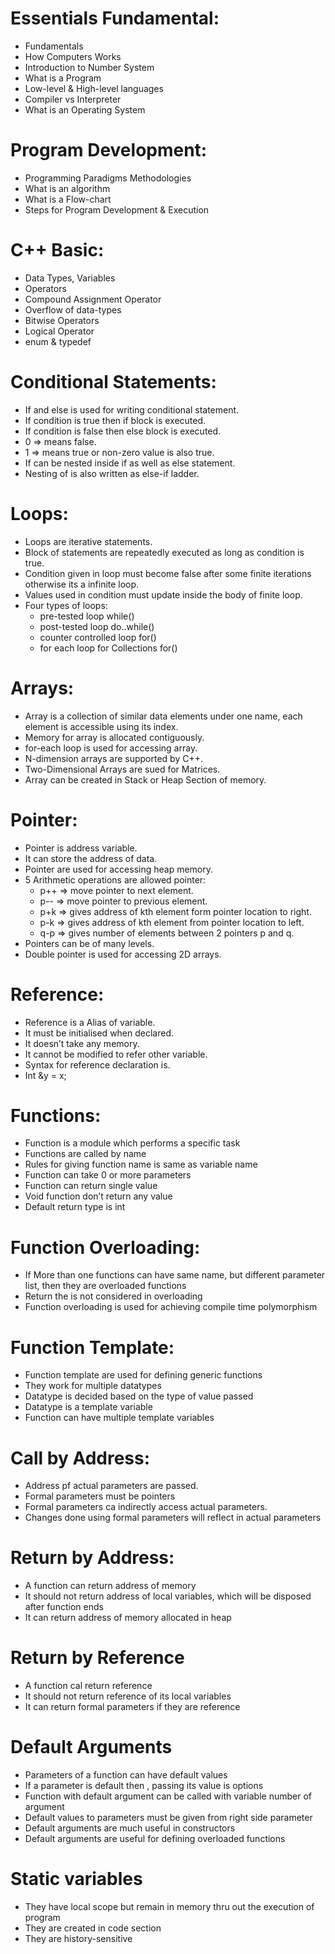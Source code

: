# Essentials Fundamental:

- Fundamentals
- How Computers Works
- Introduction to Number System
- What is a Program
- Low-level & High-level languages
- Compiler vs Interpreter
- What is an Operating System

# Program Development:

- Programming Paradigms Methodologies
- What is an algorithm
- What is a Flow-chart
- Steps for Program Development & Execution

# C++ Basic:

- Data Types, Variables
- Operators
- Compound Assignment Operator
- Overflow of data-types
- Bitwise Operators
- Logical Operator
- enum & typedef

# Conditional Statements:

- If and else is used for writing conditional statement.
- If condition is true then if block is executed.
- If condition is false then else block is executed.
- 0 => means false.
- 1 => means true or non-zero value is also true.
- If can be nested inside if as well as else statement.
- Nesting of is also written as else-if ladder.

# Loops:

- Loops are iterative statements.
- Block of statements are repeatedly executed as long as condition is true.
- Condition given in loop must become false after some finite iterations otherwise its a infinite loop.
- Values used in condition must update inside the body of finite loop.
- Four types of loops:
  - pre-tested loop while()
  - post-tested loop do..while()
  - counter controlled loop for()
  - for each loop for Collections for()

# Arrays:

- Array is a collection of similar data elements under one name, each element is accessible using its index.
- Memory for array is allocated contiguously.
- for-each loop is used for accessing array.
- N-dimension arrays are supported by C++.
- Two-Dimensional Arrays are sued for Matrices.
- Array can be created in Stack or Heap Section of memory.

# Pointer:

- Pointer is address variable.
- It can store the address of data.
- Pointer are used for accessing heap memory.
- 5 Arithmetic operations are allowed pointer:
  - p++ => move pointer to next element.
  - p-- => move pointer to previous element.
  - p+k => gives address of kth element form pointer location to right.
  - p-k => gives address of kth element from pointer location to left.
  - q-p => gives number of elements between 2 pointers p and q.
- Pointers can be of many levels.
- Double pointer is used for accessing 2D arrays.

# Reference:

- Reference is a Alias of variable.
- It must be initialised when declared.
- It doesn’t take any memory.
- It cannot be modified to refer other variable.
- Syntax for reference declaration is.
- Int &y = x;

# Functions:

- Function is a module which performs a specific task
- Functions are called by name
- Rules for giving function name is same as variable name
- Function can take 0 or more parameters
- Function can return single value
- Void function don’t return any value
- Default return type is int

# Function Overloading:

- If More than one functions can have same name, but different parameter list, then they are overloaded functions
- Return the is not considered in overloading
- Function overloading is used for achieving compile time polymorphism

# Function Template:

- Function template are used for defining generic functions
- They work for multiple datatypes
- Datatype is decided based on the type of value passed
- Datatype is a template variable
- Function can have multiple template variables

# Call by Address:

- Address pf actual parameters are passed.
- Formal parameters must be pointers
- Formal parameters ca indirectly access actual parameters.
- Changes done using formal parameters will reflect in actual parameters

# Return by Address:

- A function can return address of memory
- It should not return address of local variables, which will be disposed after function ends
- It can return address of memory allocated in heap

# Return by Reference

- A function cal return reference
- It should not return reference of its local variables
- It can return formal parameters if they are reference

# Default Arguments

- Parameters of a function can have default values
- If a parameter is default then , passing its value is options
- Function with default argument can be called with variable number of argument
- Default values to parameters must be given from right side parameter
- Default arguments are much useful in constructors
- Default arguments are useful for defining overloaded functions

# Static variables

- They have local scope but remain in memory thru out the execution of program
- They are created in code section
- They are history-sensitive
